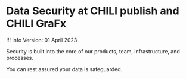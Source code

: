 # Data Security at CHILI publish and CHILI GraFx

!!! info
	Version: 01 April 2023
	
Security is built into the core of our products, team, infrastructure, and processes.

You can rest assured your data is safeguarded.